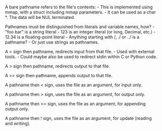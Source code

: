 A bare pathname refers to the file's contents:
	- This is implemented using mmap, with a struct including mmap parameters.
	- It can be used as a char \*. The data will be NUL terminated.

Pathnames must be distinguished from literals and variable names, how?
	- "foo bar" is a string literal
	- 123 is an integer literal (or long, Decimal, etc.)
	- 12.34 is a floating-point literal
	- Anything starting with /, ./ or ../ is a pathname?
	- Or just use strings as pathnames.

A < sign then pathname, redirects input from that file.
	- Used with external tools.
	- Could maybe also be used to redirect stdin within C or Python code.

A > sign then pathname, redirects output to that file.

A >> sign then pathname, appends output to that file.

A pathname then < sign, uses the file as an argument, for input only.

A pathname then > sign, uses the file as an argument, for output only.

A pathname then >> sign, uses the file as an argument, for appending output only.

A pathname then ! sign, uses the file as an argument, for update (reading and writing).

